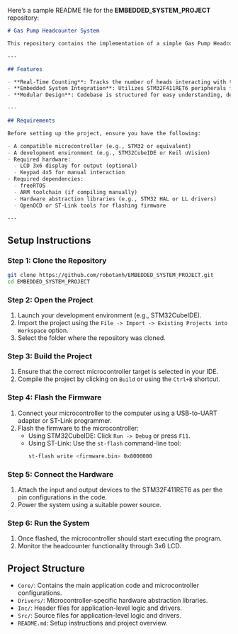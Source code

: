 Here’s a sample README file for the **EMBEDDED_SYSTEM_PROJECT** repository:

```markdown
# Gas Pump Headcounter System

This repository contains the implementation of a simple Gas Pump Headcounter System, developed as part of an Embedded System Project. 

---

## Features

- **Real-Time Counting**: Tracks the number of heads interacting with the gas pump.
- **Embedded System Integration**: Utilizes STM32F411RET6 peripherals for KEYPAD and LCD.
- **Modular Design**: Codebase is structured for easy understanding, debugging, and maintenance.

---

## Requirements

Before setting up the project, ensure you have the following:

- A compatible microcontroller (e.g., STM32 or equivalent)
- A development environment (e.g., STM32CubeIDE or Keil uVision)
- Required hardware:
  - LCD 3x6 display for output (optional)
  - Keypad 4x5 for manual interaction
- Required dependencies:
  - freeRTOS
  - ARM toolchain (if compiling manually)
  - Hardware abstraction libraries (e.g., STM32 HAL or LL drivers)
  - OpenOCD or ST-Link tools for flashing firmware

---
```

## Setup Instructions

### Step 1: Clone the Repository

```bash
git clone https://github.com/robotanh/EMBEDDED_SYSTEM_PROJECT.git
cd EMBEDDED_SYSTEM_PROJECT
```

### Step 2: Open the Project

1. Launch your development environment (e.g., STM32CubeIDE).
2. Import the project using the `File -> Import -> Existing Projects into Workspace` option.
3. Select the folder where the repository was cloned.

### Step 3: Build the Project

1. Ensure that the correct microcontroller target is selected in your IDE.
2. Compile the project by clicking on `Build` or using the `Ctrl+B` shortcut.

### Step 4: Flash the Firmware

1. Connect your microcontroller to the computer using a USB-to-UART adapter or ST-Link programmer.
2. Flash the firmware to the microcontroller:
   - Using STM32CubeIDE: Click `Run -> Debug` or press `F11`.
   - Using ST-Link: Use the `st-flash` command-line tool:
     ```bash
     st-flash write <firmware.bin> 0x8000000
     ```

### Step 5: Connect the Hardware

1. Attach the input and output devices to the STM32F411RET6 as per the pin configurations in the code.
2. Power the system using a suitable power source.

### Step 6: Run the System

1. Once flashed, the microcontroller should start executing the program.
2. Monitor the headcounter functionality through 3x6 LCD.


## Project Structure

- `Core/`: Contains the main application code and microcontroller configurations.
- `Drivers/`: Microcontroller-specific hardware abstraction libraries.
- `Inc/`: Header files for application-level logic and drivers.
- `Src/`: Source files for application-level logic and drivers.
- `README.md`: Setup instructions and project overview.
